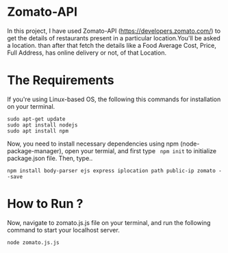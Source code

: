 # Zomato-API

In this project, I have used Zomato-API (https://developers.zomato.com/)
to get the details of restaurants present in a particular location.You'll be asked a location. than after that 
fetch the details like a Food Average Cost, Price, Full Address, has online delivery or not, of that Location.

# The Requirements

If you're using Linux-based OS, the following this commands for installation on your terminal.
```
sudo apt-get update
sudo apt install nodejs
sudo apt install npm
```
Now, you need to install necessary dependencies using npm (node-package-manager), open your termial, and first type 
``` npm init``` to initialize package.json file. Then, type..

```npm install body-parser ejs express iplocation path public-ip zomato --save```

# How to Run ?

Now, navigate to zomato.js.js file on your terminal, and run the following command to start your localhost server.
```
node zomato.js.js
```
